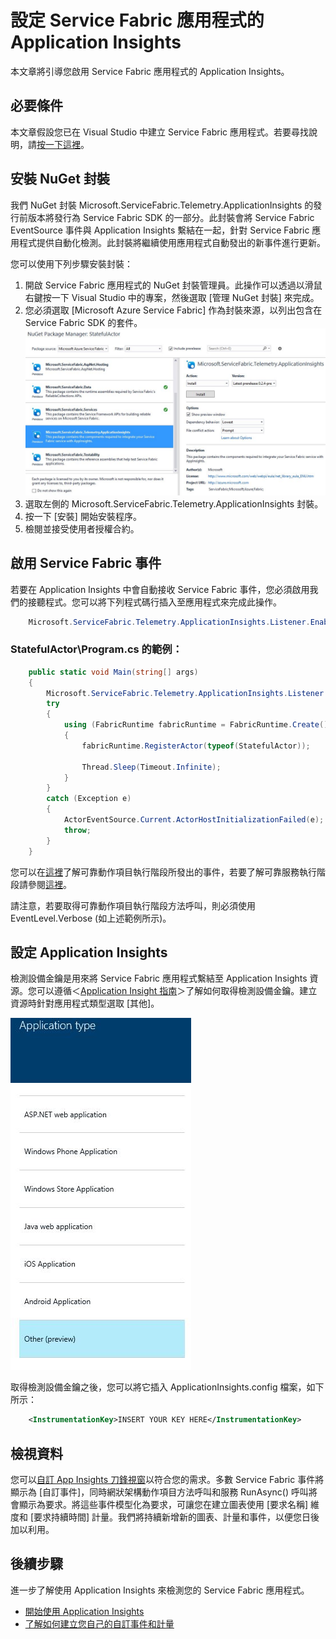 <properties
   pageTitle="設定 Service Fabric 應用程式的 Application Insights"
   description="在 Application Insights 中接收應用程式的 Service Fabric 事件。"
   services="service-fabric"
   documentationCenter=".net"
   authors="mattrowmsft"
   manager="timlt"
   editor=""/>

<tags
   ms.service="service-fabric"
   ms.devlang="dotNet"
   ms.topic="article"
   ms.tgt_pltfrm="NA"
   ms.workload="NA"
   ms.date="04/22/2015"
   ms.author="mattrow"/>

# 設定 Service Fabric 應用程式的 Application Insights
 本文章將引導您啟用 Service Fabric 應用程式的 Application Insights。

## 必要條件

本文章假設您已在 Visual Studio 中建立 Service Fabric 應用程式。若要尋找說明，請[按一下這裡](service-fabric-reliable-services-quick-start.md)。

## 安裝 NuGet 封裝
我們 NuGet 封裝 Microsoft.ServiceFabric.Telemetry.ApplicationInsights 的發行前版本將發行為 Service Fabric SDK 的一部分。此封裝會將 Service Fabric EventSource 事件與 Application Insights 繫結在一起，針對 Service Fabric 應用程式提供自動化檢測。此封裝將繼續使用應用程式自動發出的新事件進行更新。

您可以使用下列步驟安裝封裝：

1. 開啟 Service Fabric 應用程式的 NuGet 封裝管理員。此操作可以透過以滑鼠右鍵按一下 Visual Studio 中的專案，然後選取 [管理 NuGet 封裝] 來完成。
2. 您必須選取 [Microsoft Azure Service Fabric] 作為封裝來源，以列出包含在 Service Fabric SDK 的套件。![VS2015 NuGet 封裝管理員](media/service-fabric-diagnostics-application-insights-setup/AI-nuget-package-manager.jpg)
3. 選取左側的 Microsoft.ServiceFabric.Telemetry.ApplicationInsights 封裝。
4. 按一下 [安裝] 開始安裝程序。
5. 檢閱並接受使用者授權合約。

## 啟用 Service Fabric 事件
若要在 Application Insights 中會自動接收 Service Fabric 事件，您必須啟用我們的接聽程式。您可以將下列程式碼行插入至應用程式來完成此操作。

```csharp
    Microsoft.ServiceFabric.Telemetry.ApplicationInsights.Listener.Enable(EventLevel.Verbose);
```
 
### StatefulActor\\Program.cs 的範例：

```csharp
    public static void Main(string[] args)
    {
        Microsoft.ServiceFabric.Telemetry.ApplicationInsights.Listener.Enable(EventLevel.Verbose);
        try
        {
            using (FabricRuntime fabricRuntime = FabricRuntime.Create())
            {
                fabricRuntime.RegisterActor(typeof(StatefulActor));

                Thread.Sleep(Timeout.Infinite);
            }
        }
        catch (Exception e)
        {
            ActorEventSource.Current.ActorHostInitializationFailed(e);
            throw;
        }
    }
```

您可以在[這裡](service-fabric-reliable-actors-diagnostics.md)了解可靠動作項目執行階段所發出的事件，若要了解可靠服務執行階段請參閱[這裡](service-fabric-reliable-services-diagnostics.md)。

請注意，若要取得可靠動作項目執行階段方法呼叫，則必須使用 EventLevel.Verbose (如上述範例所示)。

## 設定 Application Insights
檢測設備金鑰是用來將 Service Fabric 應用程式繫結至 Application Insights 資源。您可以遵循＜[Application Insight 指南](../app-insights-create-new-resource.md#create-an-application-insights-resource)＞了解如何取得檢測設備金鑰。建立資源時針對應用程式類型選取 [其他]。

![針對 AI 應用程式類型選取 [其他]](media/service-fabric-diagnostics-application-insights-setup/AI-app-type-other.JPG)

取得檢測設備金鑰之後，您可以將它插入 ApplicationInsights.config 檔案，如下所示：

```xml
    <InstrumentationKey>INSERT YOUR KEY HERE</InstrumentationKey>
```

## 檢視資料
您可以[自訂 App Insights 刀鋒視窗](../app-insights-metrics-explorer.md)以符合您的需求。多數 Service Fabric 事件將顯示為 [自訂事件]，同時網狀架構動作項目方法呼叫和服務 RunAsync() 呼叫將會顯示為要求。將這些事件模型化為要求，可讓您在建立圖表使用 [要求名稱] 維度和 [要求持續時間] 計量。我們將持續新增新的圖表、計量和事件，以便您日後加以利用。

## 後續步驟
進一步了解使用 Application Insights 來檢測您的 Service Fabric 應用程式。

- [開始使用 Application Insights](../app-insights-get-started.md)
- [了解如何建立您自己的自訂事件和計量](../app-insights-custom-events-metrics-api.md)
 

<!---HONumber=July15_HO2-->